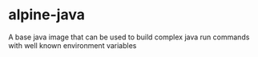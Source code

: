 # alpine-java
A base java image that can be used to build complex java run commands with well known environment variables 
